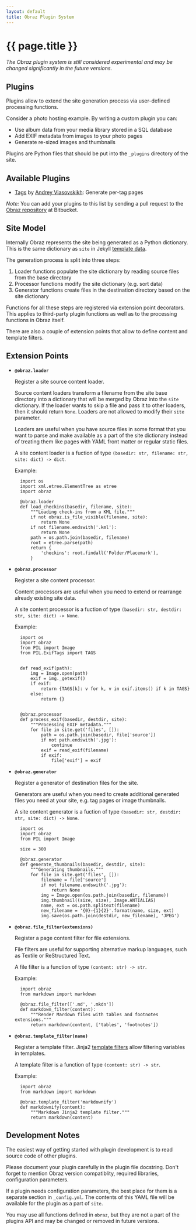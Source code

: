 ```yaml
---
layout: default
title: Obraz Plugin System
---
```


{{ page.title }}
================

_The Obraz plugin system is still considered experimental and may be changed
significantly in the future versions._


Plugins
-------

Plugins allow to extend the site generation process via user-defined processing
functions.

Consider a photo hosting example. By writing a custom plugin you can:

* Use album data from your media library stored in a SQL database
* Add EXIF metadata from images to your photo pages
* Generate re-sized images and thumbnails

Plugins are Python files that should be put into the `_plugins` directory of
the site.


Available Plugins
-----------------

* [Tags](https://bitbucket.org/vlasovskikh/obraz/src/master/doc/_plugins/tags.py)
  by [Andrey Vlasovskikh](http://pirx.ru/): Generate per-tag pages

_Note:_ You can add your plugins to this list by sending a pull request to the
[Obraz repository][3] at Bitbucket.


Site Model
----------

Internally Obraz represents the site being generated as a Python dictionary.
This is the same dictionary as `site` in Jekyll [template data][2].

The generation process is split into three steps:

1. Loader functions populate the site dictionary by reading source files from
   the base directory
2. Processor functions modify the site dictionary (e.g. sort data)
3. Generator functions create files in the destination directory based on the
   site dictionary

Functions for all these steps are registered via extension point decorators.
This applies to third-party plugin functions as well as to the processing
functions in Obraz itself.

There are also a couple of extension points that allow to define content and
template filters.


Extension Points
----------------

* **`@obraz.loader`**

    Register a site source content loader.

    Source content loaders transform a filename from the site base directory
    into a dictionary that will be merged by Obraz into the `site` dictionary.
    If the loader wants to skip a file and pass it to other loaders, then it
    should return `None`. Loaders are not allowed to modify their `site`
    parameter.

    Loaders are useful when you have source files in some format that you want
    to parse and make available as a part of the site dictionary instead of
    treating them like pages with YAML front matter or regular static files.

    A site content loader is a fuction of type `(basedir: str, filename: str,
    site: dict) -> dict`.

    Example:

        import os
        import xml.etree.ElementTree as etree
        import obraz

        @obraz.loader
        def load_checkins(basedir, filename, site):
            """Loading check-ins from a KML file."""
            if not obraz.is_file_visible(filename, site):
                return None
            if not filename.endswith('.kml'):
                return None
            path = os.path.join(basedir, filename)
            root = etree.parse(path)
            return {
                'checkins': root.findall('Folder/Placemark'),
            }

* **`@obraz.processor`**

    Register a site content processor.

    Content processors are useful when you need to extend or rearrange already
    existing site data.

    A site content processor is a fuction of type `(basedir: str, destdir: str,
    site: dict) -> None`.

    Example:

        import os
        import obraz
        from PIL import Image
        from PIL.ExifTags import TAGS


        def read_exif(path):
            img = Image.open(path)
            exif = img._getexif()
            if exif:
                return {TAGS[k]: v for k, v in exif.items() if k in TAGS}
            else:
                return {}


        @obraz.processor
        def process_exif(basedir, destdir, site):
            """Processing EXIF metadata."""
            for file in site.get('files', []):
                path = os.path.join(basedir, file['source'])
                if not path.endswith('.jpg'):
                    continue
                exif = read_exif(filename)
                if exif:
                    file['exif'] = exif

* **`@obraz.generator`**

    Register a generator of destination files for the site.

    Generators are useful when you need to create additional generated files
    you need at your site, e.g. tag pages or image thumbnails.

    A site content generator is a fuction of type `(basedir: str, destdir: str,
    site: dict) -> None`.

        import os
        import obraz
        from PIL import Image

        size = 300

        @obraz.generator
        def generate_thumbnails(basedir, destdir, site):
            """Generating thumbnails."""
            for file in site.get('files', []):
                filename = file['source']
                if not filename.endswith('.jpg'):
                    return None
                img = Image.open(os.path.join(basedir, filename))
                img.thumbnail((size, size), Image.ANTIALIAS)
                name, ext = os.path.splitext(filename)
                new_filename = '{0}-{1}{2}'.format(name, size, ext)
                img.save(os.path.join(destdir, new_filename), 'JPEG')


* **`@obraz.file_filter(extensions)`**

    Register a page content filter for file extensions.

    File filters are useful for supporting alternative markup languages, such
    as Textile or ReStructured Text.

    A file filter is a function of type `(content: str) -> str`.

    Example:

        import obraz
        from markdown import markdown

        @obraz.file_filter(['.md', '.mkdn'])
        def markdown_filter(content):
            """Render Mardown files with tables and footnotes extensions."""
            return markdown(content, ['tables', 'footnotes'])

* **`@obraz.template_filter(name)`**

    Register a template filter. Jinja2 [template filters][1] allow filtering
    variables in templates.

    A template filter is a function of type `(content: str) -> str`.

    Example:

        import obraz
        from markdown import markdown

        @obraz.template_filter('markdownify')
        def markdownify(content):
            """Markdown Jinja2 template filter."""
            return markdown(content)


Development Notes
-----------------

The easiest way of getting started with plugin development is to read source
code of other plugins.

Please document your plugin carefully in the plugin file docstring. Don't
forget to mention Obraz version compatiblity, required libraries, configuration
parameters.

If a plugin needs configuration parameters, the best place for them is a
separate section in `_config.yml`. The contents of this YAML file will
be available for the plugin as a part of `site`.

You may use all functions defined in `obraz`, but they are not a part of the
plugins API and may be changed or removed in future versions.


  [1]: http://jinja.pocoo.org/docs/templates/#filters
  [2]: http://jekyllrb.com/docs/variables/
  [3]: https://bitbucket.org/vlasovskikh/obraz
